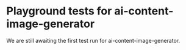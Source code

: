 # Playground tests for ai-content-image-generator
We are still awaiting the first test run for ai-content-image-generator.
